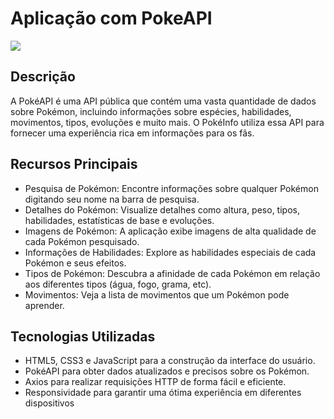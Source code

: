 <h1>Aplicação com PokeAPI</h1>
<img src="https://github.com/faelreis/pokemon/assets/87779561/d92f206b-5ab1-4260-b18f-d09142152e86">

<h2>Descrição</h2>
A PokéAPI é uma API pública que contém uma vasta quantidade de dados sobre Pokémon, incluindo informações sobre espécies, habilidades, movimentos, tipos, evoluções e muito mais. O PokéInfo utiliza essa API para fornecer uma experiência rica em informações para os fãs.

<h2>Recursos Principais</h2>
<ul>
  <li>
    Pesquisa de Pokémon: Encontre informações sobre qualquer Pokémon digitando seu nome na barra de pesquisa.
  </li>
    <li>
    Detalhes do Pokémon: Visualize detalhes como altura, peso, tipos, habilidades, estatísticas de base e evoluções.
  </li>
    <li>
    Imagens de Pokémon: A aplicação exibe imagens de alta qualidade de cada Pokémon pesquisado.
  </li>
    <li>
    Informações de Habilidades: Explore as habilidades especiais de cada Pokémon e seus efeitos.
  </li>
    <li>
    Tipos de Pokémon: Descubra a afinidade de cada Pokémon em relação aos diferentes tipos (água, fogo, grama, etc).
  </li>
  <li>
    Movimentos: Veja a lista de movimentos que um Pokémon pode aprender.
  </li>
</ul>

<h2>Tecnologias Utilizadas</h2>
<ul>
  <li>
    HTML5, CSS3 e JavaScript para a construção da interface do usuário.
  </li>
    <li>
    PokéAPI para obter dados atualizados e precisos sobre os Pokémon.
  </li>
    <li>
    Axios para realizar requisições HTTP de forma fácil e eficiente.
  </li>
    <li>
    Responsividade para garantir uma ótima experiência em diferentes dispositivos
  </li>
</ul>



